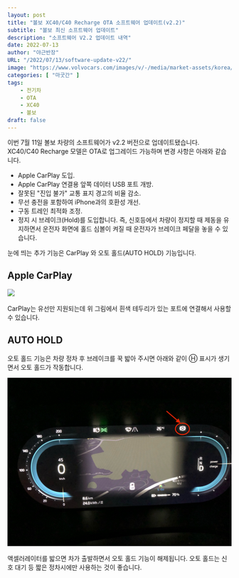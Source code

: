 ```yaml
---
layout: post 
title: "볼보 XC40/C40 Recharge OTA 소프트웨어 업데이트(v2.2)"
subtitle: "볼보 최신 소프트웨어 업데이트"
description: "소프트웨어 V2.2 업데이트 내역"
date: 2022-07-13
author: "야근반장"
URL: "/2022/07/13/software-update-v22/"
image: "https://www.volvocars.com/images/v/-/media/market-assets/korea/applications/dotcom/images/pdp/08_xc40_gallery-18_2560x1440.jpg"
categories: [ "마굿간" ]
tags:
    - 전기차
    - OTA
    - XC40
    - 볼보
draft: false
---
```


이번 7월 11일 볼보 차량의 소프트웨어가 v2.2 버전으로 업데이트됐습니다. XC40/C40 Recharge 모델은 OTA로 업그레이드 가능하며 변경 사항은 아래와 같습니다.

- Apple CarPlay 도입.
- Apple CarPlay 연결용 앞쪽 데이터 USB 포트 개방.
- 잘못된 "진입 불가" 교통 표지 경고의 비율 감소.
- 무선 충전을 포함하여 iPhone과의 호환성 개선.
- 구동 트레인 최적화 조정.
- 정지 시 브레이크(Hold)를 도입합니다. 즉, 신호등에서 차량이 정지할 때 제동을 유지하면서 운전자 화면에 홀드 심볼이 켜질 때 운전자가 브레이크 페달을 놓을 수 있습니다.

눈에 띄는 추가 기능은 CarPlay 와 오토 홀드(AUTO HOLD) 기능입니다.

## Apple CarPlay

![](https://www.volvocars.com/images/support/img98797429cf1dd292c0a80152623cea26_2_--_--_VOICEpnghigh.png)

CarPlay는 유선만 지원되는데 위 그림에서 흰색 테두리가 있는 포트에 연결해서 사용할 수 있습니다.


## AUTO HOLD

오토 홀드 기능은 차량 정차 후 브레이크를 꾹 밟아 주시면 아래와 같이 Ⓗ 표시가 생기면서 오토 홀드가 작동합니다.

![](IMG_0903.jpeg)

액셀러레이터를 밟으면 차가 출발하면서 오토 홀드 기능이 해제됩니다. 오토 홀드는 신호 대기 등 짧은 정차시에만 사용하는 것이 좋습니다.


